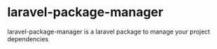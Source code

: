 # laravel-package-manager
laravel-package-manager is a laravel package to manage your project dependencies
